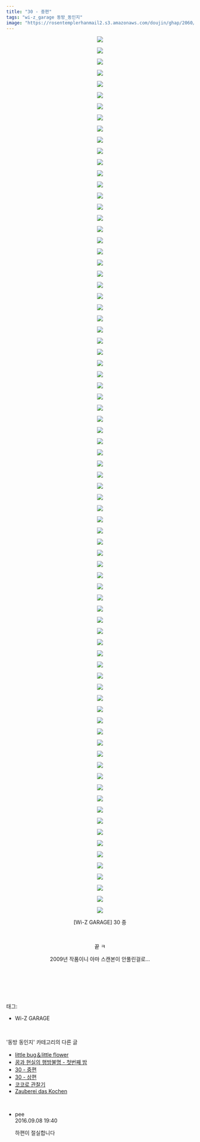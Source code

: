 ```yaml
---
title: "30 - 중편"
tags: "wi-z_garage 동방_동인지"
image: "https://rosentemplerhanmail2.s3.amazonaws.com/doujin/ghap/2060/001.jpg"
---
```

<div class="article">
<p style="text-align: center; clear: none; float: none;"><img src="{{ site.imgserver12 }}/ghap/2060/001.jpg"/></p>
<p style="text-align: center; clear: none; float: none;"><img src="{{ site.imgserver12 }}/ghap/2060/002.jpg"/></p>
<p style="text-align: center; clear: none; float: none;"><img src="{{ site.imgserver12 }}/ghap/2060/003.jpg"/></p>
<p style="text-align: center; clear: none; float: none;"><img src="{{ site.imgserver12 }}/ghap/2060/004.jpg"/></p>
<p style="text-align: center; clear: none; float: none;"><img src="{{ site.imgserver12 }}/ghap/2060/005.jpg"/></p>
<p style="text-align: center; clear: none; float: none;"><img src="{{ site.imgserver12 }}/ghap/2060/006.jpg"/></p>
<p style="text-align: center; clear: none; float: none;"><img src="{{ site.imgserver12 }}/ghap/2060/007.jpg"/></p>
<p style="text-align: center; clear: none; float: none;"><img src="{{ site.imgserver12 }}/ghap/2060/008.jpg"/></p>
<p style="text-align: center; clear: none; float: none;"><img src="{{ site.imgserver12 }}/ghap/2060/009.jpg"/></p>
<p style="text-align: center; clear: none; float: none;"><img src="{{ site.imgserver12 }}/ghap/2060/010.jpg"/></p>
<p style="text-align: center; clear: none; float: none;"><img src="{{ site.imgserver12 }}/ghap/2060/011.jpg"/></p>
<p style="text-align: center; clear: none; float: none;"><img src="{{ site.imgserver12 }}/ghap/2060/012.jpg"/></p>
<p style="text-align: center; clear: none; float: none;"><img src="{{ site.imgserver12 }}/ghap/2060/013.jpg"/></p>
<p style="text-align: center; clear: none; float: none;"><img src="{{ site.imgserver12 }}/ghap/2060/014.jpg"/></p>
<p style="text-align: center; clear: none; float: none;"><img src="{{ site.imgserver12 }}/ghap/2060/015.jpg"/></p>
<p style="text-align: center; clear: none; float: none;"><img src="{{ site.imgserver12 }}/ghap/2060/016.jpg"/></p>
<p style="text-align: center; clear: none; float: none;"><img src="{{ site.imgserver12 }}/ghap/2060/017.jpg"/></p>
<p style="text-align: center; clear: none; float: none;"><img src="{{ site.imgserver12 }}/ghap/2060/018.jpg"/></p>
<p style="text-align: center; clear: none; float: none;"><img src="{{ site.imgserver12 }}/ghap/2060/019.jpg"/></p>
<p style="text-align: center; clear: none; float: none;"><img src="{{ site.imgserver12 }}/ghap/2060/020.jpg"/></p>
<p style="text-align: center; clear: none; float: none;"><img src="{{ site.imgserver12 }}/ghap/2060/021.jpg"/></p>
<p style="text-align: center; clear: none; float: none;"><img src="{{ site.imgserver12 }}/ghap/2060/022.jpg"/></p>
<p style="text-align: center; clear: none; float: none;"><img src="{{ site.imgserver12 }}/ghap/2060/023.jpg"/></p>
<p style="text-align: center; clear: none; float: none;"><img src="{{ site.imgserver12 }}/ghap/2060/024.jpg"/></p>
<p style="text-align: center; clear: none; float: none;"><img src="{{ site.imgserver12 }}/ghap/2060/025.jpg"/></p>
<p style="text-align: center; clear: none; float: none;"><img src="{{ site.imgserver12 }}/ghap/2060/026.jpg"/></p>
<p style="text-align: center; clear: none; float: none;"><img src="{{ site.imgserver12 }}/ghap/2060/027.jpg"/></p>
<p style="text-align: center; clear: none; float: none;"><img src="{{ site.imgserver12 }}/ghap/2060/028.jpg"/></p>
<p style="text-align: center; clear: none; float: none;"><img src="{{ site.imgserver12 }}/ghap/2060/029.jpg"/></p>
<p style="text-align: center; clear: none; float: none;"><img src="{{ site.imgserver12 }}/ghap/2060/030.jpg"/></p>
<p style="text-align: center; clear: none; float: none;"><img src="{{ site.imgserver12 }}/ghap/2060/031.jpg"/></p>
<p style="text-align: center; clear: none; float: none;"><img src="{{ site.imgserver12 }}/ghap/2060/032.jpg"/></p>
<p style="text-align: center; clear: none; float: none;"><img src="{{ site.imgserver12 }}/ghap/2060/033.jpg"/></p>
<p style="text-align: center; clear: none; float: none;"><img src="{{ site.imgserver12 }}/ghap/2060/034.jpg"/></p>
<p style="text-align: center; clear: none; float: none;"><img src="{{ site.imgserver12 }}/ghap/2060/035.jpg"/></p>
<p style="text-align: center; clear: none; float: none;"><img src="{{ site.imgserver12 }}/ghap/2060/036.jpg"/></p>
<p style="text-align: center; clear: none; float: none;"><img src="{{ site.imgserver12 }}/ghap/2060/037.jpg"/></p>
<p style="text-align: center; clear: none; float: none;"><img src="{{ site.imgserver12 }}/ghap/2060/038.jpg"/></p>
<p style="text-align: center; clear: none; float: none;"><img src="{{ site.imgserver12 }}/ghap/2060/039.jpg"/></p>
<p style="text-align: center; clear: none; float: none;"><img src="{{ site.imgserver12 }}/ghap/2060/040.jpg"/></p>
<p style="text-align: center; clear: none; float: none;"><img src="{{ site.imgserver12 }}/ghap/2060/041.jpg"/></p>
<p style="text-align: center; clear: none; float: none;"><img src="{{ site.imgserver12 }}/ghap/2060/042.jpg"/></p>
<p style="text-align: center; clear: none; float: none;"><img src="{{ site.imgserver12 }}/ghap/2060/043.jpg"/></p>
<p style="text-align: center; clear: none; float: none;"><img src="{{ site.imgserver12 }}/ghap/2060/044.jpg"/></p>
<p style="text-align: center; clear: none; float: none;"><img src="{{ site.imgserver12 }}/ghap/2060/045.jpg"/></p>
<p style="text-align: center; clear: none; float: none;"><img src="{{ site.imgserver12 }}/ghap/2060/046.jpg"/></p>
<p style="text-align: center; clear: none; float: none;"><img src="{{ site.imgserver12 }}/ghap/2060/047.jpg"/></p>
<p style="text-align: center; clear: none; float: none;"><img src="{{ site.imgserver12 }}/ghap/2060/048.jpg"/></p>
<p style="text-align: center; clear: none; float: none;"><img src="{{ site.imgserver12 }}/ghap/2060/049.jpg"/></p>
<p style="text-align: center; clear: none; float: none;"><img src="{{ site.imgserver12 }}/ghap/2060/050.jpg"/></p>
<p style="text-align: center; clear: none; float: none;"><img src="{{ site.imgserver12 }}/ghap/2060/051.jpg"/></p>
<p style="text-align: center; clear: none; float: none;"><img src="{{ site.imgserver12 }}/ghap/2060/052.jpg"/></p>
<p style="text-align: center; clear: none; float: none;"><img src="{{ site.imgserver12 }}/ghap/2060/053.jpg"/></p>
<p style="text-align: center; clear: none; float: none;"><img src="{{ site.imgserver12 }}/ghap/2060/054.jpg"/></p>
<p style="text-align: center; clear: none; float: none;"><img src="{{ site.imgserver12 }}/ghap/2060/055.jpg"/></p>
<p style="text-align: center; clear: none; float: none;"><img src="{{ site.imgserver12 }}/ghap/2060/056.jpg"/></p>
<p style="text-align: center; clear: none; float: none;"><img src="{{ site.imgserver12 }}/ghap/2060/057.jpg"/></p>
<p style="text-align: center; clear: none; float: none;"><img src="{{ site.imgserver12 }}/ghap/2060/058.jpg"/></p>
<p style="text-align: center; clear: none; float: none;"><img src="{{ site.imgserver12 }}/ghap/2060/059.jpg"/></p>
<p style="text-align: center; clear: none; float: none;"><img src="{{ site.imgserver12 }}/ghap/2060/060.jpg"/></p>
<p style="text-align: center; clear: none; float: none;"><img src="{{ site.imgserver12 }}/ghap/2060/061.jpg"/></p>
<p style="text-align: center; clear: none; float: none;"><img src="{{ site.imgserver12 }}/ghap/2060/062.jpg"/></p>
<p style="text-align: center; clear: none; float: none;"><img src="{{ site.imgserver12 }}/ghap/2060/063.jpg"/></p>
<p style="text-align: center; clear: none; float: none;"><img src="{{ site.imgserver12 }}/ghap/2060/064.jpg"/></p>
<p style="text-align: center; clear: none; float: none;"><img src="{{ site.imgserver12 }}/ghap/2060/065.jpg"/></p>
<p style="text-align: center; clear: none; float: none;"><img src="{{ site.imgserver12 }}/ghap/2060/066.jpg"/></p>
<p style="text-align: center; clear: none; float: none;"><img src="{{ site.imgserver12 }}/ghap/2060/067.jpg"/></p>
<p style="text-align: center; clear: none; float: none;"><img src="{{ site.imgserver12 }}/ghap/2060/068.jpg"/></p>
<p style="text-align: center; clear: none; float: none;"><img src="{{ site.imgserver12 }}/ghap/2060/069.jpg"/></p>
<p style="text-align: center; clear: none; float: none;"><img src="{{ site.imgserver12 }}/ghap/2060/070.jpg"/></p>
<p style="text-align: center; clear: none; float: none;"><img src="{{ site.imgserver12 }}/ghap/2060/071.jpg"/></p>
<p style="text-align: center; clear: none; float: none;"><img src="{{ site.imgserver12 }}/ghap/2060/072.jpg"/></p>
<p style="text-align: center; clear: none; float: none;"><img src="{{ site.imgserver12 }}/ghap/2060/073.jpg"/></p>
<p style="text-align: center; clear: none; float: none;"><img src="{{ site.imgserver12 }}/ghap/2060/074.jpg"/></p>
<p style="text-align: center; clear: none; float: none;"><img src="{{ site.imgserver12 }}/ghap/2060/075.jpg"/></p>
<p style="text-align: center; clear: none; float: none;"><img src="{{ site.imgserver12 }}/ghap/2060/076.jpg"/></p>
<p style="text-align: center; clear: none; float: none;"><img src="{{ site.imgserver12 }}/ghap/2060/077.jpg"/></p>
<p style="text-align: center; clear: none; float: none;"><img src="{{ site.imgserver12 }}/ghap/2060/078.jpg"/></p>
<p style="text-align: center; clear: none; float: none;"><img src="{{ site.imgserver12 }}/ghap/2060/079.jpg"/></p>
<p style="text-align: center; clear: none; float: none;">[Wi-Z GARAGE] 30 중</p>
<p style="text-align: center; clear: none; float: none;"><br/></p>
<p style="text-align: center; clear: none; float: none;">끝 ㅋ</p>
<p style="text-align: center; clear: none; float: none;">2009년 작품이니 아마 스캔본이 안풀린걸로...</p>
<p style="text-align: center; clear: none; float: none;"><br/></p>
<p><br/></p>
</div><br/>
<div class="tagTrail">
<p>태그: </p>
<ul>
<li>Wi-Z GARAGE</li>
</ul>
</div><br/>
<div class="another">
<p>'동방 동인지' 카테고리의 다른 글</p>
<ul>
<li><a href="/ghap_2063">little bug＆little flower</a></li>
<li><a href="/ghap_2062">꿈과 현실의 행방불명 - 첫번째 밤</a></li>
<li><a href="/ghap_2060">30 - 중편</a></li>
<li><a href="/ghap_2059">30 - 상편</a></li>
<li><a href="/ghap_2058">코코로 관찰기</a></li>
<li><a href="/ghap_2057">Zauberei das Kochen</a></li>
</ul>
</div><br/>
<div class="cb_module cb_fluid">
<div class="cb_wrt cb_profile">
<div class="comment">
<ul>
<li class="cb_thumb_off" id="comment14801957">
<div class="cb_comment_area">
<div class="cb_info_area">
<div class="cb_section">
<span class="cb_nick_name">pee</span>
</div>
<div class="cb_section">
<span class="cb_date">2016.09.08 19:40 </span>
</div>
</div>
<div class="cb_dsc_comment">
<p class="cb_dsc">
											하편이 절실합니다
										</p>
</div>
</div></li>
</ul>
</div>
</div><!-- commentList close -->
</div><br/>
